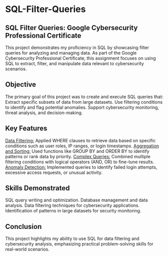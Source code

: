 # SQL-Filter-Queries

## SQL Filter Queries: Google Cybersecurity Professional Certificate
This project demonstrates my proficiency in SQL by showcasing filter queries for analyzing and managing data. As part of the Google Cybersecurity Professional Certificate, this assignment focuses on using SQL to extract, filter, and manipulate data relevant to cybersecurity scenarios.

## Objective
The primary goal of this project was to create and execute SQL queries that:
Extract specific subsets of data from large datasets.
Use filtering conditions to identify and flag potential anomalies.
Support cybersecurity monitoring, threat analysis, and decision-making.

## Key Features
<ins>Data Filtering:</ins> Applied WHERE clauses to retrieve data based on specific conditions such as user roles, IP ranges, or login timestamps.
<ins>Aggregation and Sorting:</ins> Used functions like GROUP BY and ORDER BY to identify patterns or rank data by priority.
<ins>Complex Queries:</ins> Combined multiple filtering conditions with logical operators (AND, OR) to fine-tune results.
<ins>Anomaly Detection:</ins> Implemented queries to identify failed login attempts, excessive access requests, or unusual activity.

## Skills Demonstrated
SQL query writing and optimization.
Database management and data analysis.
Data filtering techniques for cybersecurity applications.
Identification of patterns in large datasets for security monitoring.

## Conclusion
This project highlights my ability to use SQL for data filtering and cybersecurity analysis, emphasizing practical problem-solving skills for real-world scenarios.
